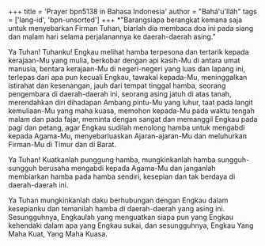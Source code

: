 +++
title = 'Prayer bpn5138 in Bahasa Indonesia'
author = "Bahá'u'lláh"
tags = ['lang-id', 'bpn-unsorted']
+++
*"Barangsiapa berangkat kemana saja untuk menyebarkan Firman Tuhan, biarlah dia membaca doa ini pada siang dan malam hari selama perjalanannya ke daerah-daerah asing."

Ya Tuhan! Tuhanku! Engkau melihat hamba terpesona dan tertarik kepada kerajaan-Mu yang mulia, berkobar dengan api kasih-Mu di antara umat manusia, bentara kerajaan-Mu di negeri-negeri yang luas dan lapang ini, terlepas dari apa pun kecuali Engkau, tawakal kepada-Mu, meninggalkan istirahat dan kesenangan, jauh dari tempat tinggal hamba, seorang pengembara di daerah-daerah ini, seorang asing jatuh di atas tanah, merendahkan diri dihadapan Ambang pintu-Mu yang luhur, taat pada langit kemuliaan-Mu yang maha kuasa, memohon kepada-Mu pada waktu tengah malam dan pada fajar, meminta dengan sangat dan memanggil Engkau pada pagi dan petang, agar Engkau sudilah menolong hamba untuk mengabdi kepada Agama-Mu, menyebarluaskan Ajaran-ajaran-Mu dan meluhurkan Firman-Mu di Timur dan di Barat.

Ya Tuhan! Kuatkanlah punggung hamba, mungkinkanlah hamba sungguh-sungguh berusaha mengabdi kepada Agama-Mu dan janganlah membiarkan hamba pada hamba sendiri, kesepian dan tak berdaya di daerah-daerah ini.

Ya Tuhan mungkinkanlah daku berhubungan dengan Engkau dalam kesepianku dan temanilah hamba di daerah-daerah yang asing ini. Sesungguhnya, Engkaulah yang menguatkan siapa pun yang Engkau kehendaki dalam apa yang Engkau sukai, dan sesungguhnya, Engkau Yang Maha Kuat, Yang Maha Kuasa.
